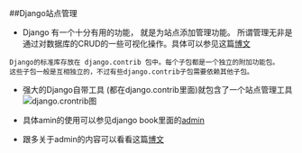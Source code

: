 ##Django站点管理
* Django 有一个十分有用的功能， 就是为站点添加管理功能。 所谓管理无非是通过对数据库的CRUD的一些可视化操作。具体可以参见这篇[博文](http://www.cnblogs.com/xiami303/archive/2012/05/23/2514368.html)

```
Django的标准库存放在 django.contrib 包中。每个子包都是一个独立的附加功能包。
这些子包一般是互相独立的，不过有些django.contrib子包需要依赖其他子包。
```

* 强大的Django自带工具 (都在django.contrib里面)就包含了一个站点管理工具
![django.crontrib图](http://images.cnitblog.com/blog/476998/201305/11092356-80c3e3947ec3458880dbd704aec489c0.jpg)

* 具体amin的使用可以参见django book里面的[admin](http://www.djangobook.com/en/2.0/chapter06.html)
* 跟多关于admin的内容可以看看这篇[博文](http://www.cnblogs.com/BeginMan/archive/2013/05/11/3072444.html)
